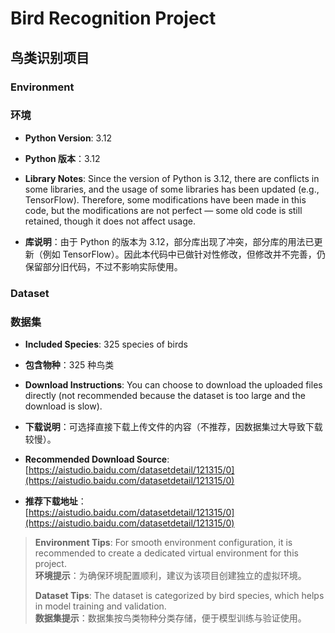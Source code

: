 # Bird Recognition Project  
## 鸟类识别项目  


### Environment  
### 环境  
- **Python Version**: 3.12  
- **Python 版本**：3.12  

- **Library Notes**: Since the version of Python is 3.12, there are conflicts in some libraries, and the usage of some libraries has been updated (e.g., TensorFlow). Therefore, some modifications have been made in this code, but the modifications are not perfect — some old code is still retained, though it does not affect usage.  
- **库说明**：由于 Python 的版本为 3.12，部分库出现了冲突，部分库的用法已更新（例如 TensorFlow）。因此本代码中已做针对性修改，但修改并不完善，仍保留部分旧代码，不过不影响实际使用。  


### Dataset  
### 数据集  
- **Included Species**: 325 species of birds  
- **包含物种**：325 种鸟类  

- **Download Instructions**: You can choose to download the uploaded files directly (not recommended because the dataset is too large and the download is slow).  
- **下载说明**：可选择直接下载上传文件的内容（不推荐，因数据集过大导致下载较慢）。  

- **Recommended Download Source**:  
  [https://aistudio.baidu.com/datasetdetail/121315/0](https://aistudio.baidu.com/datasetdetail/121315/0)  
- **推荐下载地址**：  
  [https://aistudio.baidu.com/datasetdetail/121315/0](https://aistudio.baidu.com/datasetdetail/121315/0)  


> **Environment Tips**: For smooth environment configuration, it is recommended to create a dedicated virtual environment for this project.  
> **环境提示**：为确保环境配置顺利，建议为该项目创建独立的虚拟环境。  
>  
> **Dataset Tips**: The dataset is categorized by bird species, which helps in model training and validation.  
> **数据集提示**：数据集按鸟类物种分类存储，便于模型训练与验证使用。

